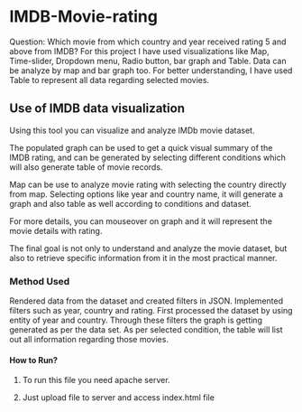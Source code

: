 # IMDB-Movie-rating
Question:
Which movie from which country and year received rating 5 and above from IMDB? 
For this project I have used visualizations like Map, Time-slider, Dropdown menu, Radio button, bar graph and Table.
Data can be analyze by map and bar graph too.
For better understanding, I have used Table to represent all data regarding selected movies.

## Use of IMDB data visualization
Using this tool you can visualize and analyze IMDb movie dataset.
 
The populated graph can be used to get a quick visual summary of the IMDB rating, and can be generated by selecting different conditions which will also generate table of movie records.

Map can be use to analyze movie rating with selecting the country directly from map. Selecting options like year and country name, it will generate a graph and also table as well according to conditions and dataset.

For more details, you can mouseover on graph and it will represent the movie details with rating.

The final goal is not only to understand and analyze the movie dataset, but also to retrieve specific information from it in the most practical manner.

### Method Used
Rendered data from the dataset and created filters in JSON.
Implemented filters such as year, country and rating. 
First processed the dataset by using entity of year and country. Through these filters the graph is getting generated as per the data set. 
As per selected condition, the table will list out all information regarding those movies.

#### How to Run?
1) To run this file you need apache server.

2) Just upload file to server and access index.html file

